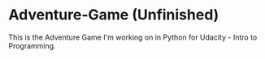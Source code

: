 # Adventure-Game (Unfinished)
This is the Adventure Game I'm working on in Python for Udacity - Intro to Programming.

